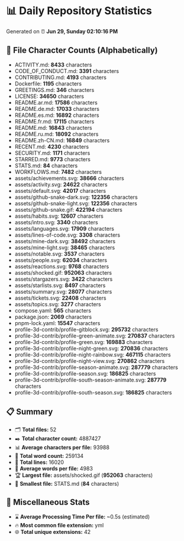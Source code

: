 # 📊 Daily Repository Statistics
Generated on ⏰ **Jun 29, Sunday 02:10:16 PM**

## 📂 File Character Counts (Alphabetically)
- ACTIVITY.md: **8433** characters
- CODE_OF_CONDUCT.md: **3391** characters
- CONTRIBUTING.md: **4193** characters
- Dockerfile: **1195** characters
- GREETINGS.md: **346** characters
- LICENSE: **34650** characters
- README.ar.md: **17586** characters
- README.de.md: **17033** characters
- README.es.md: **16892** characters
- README.fr.md: **17115** characters
- README.md: **16843** characters
- README.ru.md: **18092** characters
- README.zh-CN.md: **16849** characters
- RECENT.md: **4230** characters
- SECURITY.md: **1171** characters
- STARRED.md: **9773** characters
- STATS.md: **84** characters
- WORKFLOWS.md: **7482** characters
- assets/achievements.svg: **38666** characters
- assets/activity.svg: **24622** characters
- assets/default.svg: **42017** characters
- assets/github-snake-dark.svg: **122356** characters
- assets/github-snake-light.svg: **122356** characters
- assets/github-snake.gif: **422194** characters
- assets/habits.svg: **12607** characters
- assets/intro.svg: **3340** characters
- assets/languages.svg: **17909** characters
- assets/lines-of-code.svg: **3308** characters
- assets/mine-dark.svg: **38492** characters
- assets/mine-light.svg: **38465** characters
- assets/notable.svg: **3537** characters
- assets/people.svg: **62034** characters
- assets/reactions.svg: **9768** characters
- assets/shocked.gif: **952063** characters
- assets/stargazers.svg: **3422** characters
- assets/starlists.svg: **8497** characters
- assets/summary.svg: **28077** characters
- assets/tickets.svg: **22408** characters
- assets/topics.svg: **3277** characters
- compose.yaml: **565** characters
- package.json: **2069** characters
- pnpm-lock.yaml: **15547** characters
- profile-3d-contrib/profile-gitblock.svg: **295732** characters
- profile-3d-contrib/profile-green-animate.svg: **270837** characters
- profile-3d-contrib/profile-green.svg: **169883** characters
- profile-3d-contrib/profile-night-green.svg: **270836** characters
- profile-3d-contrib/profile-night-rainbow.svg: **467115** characters
- profile-3d-contrib/profile-night-view.svg: **270862** characters
- profile-3d-contrib/profile-season-animate.svg: **287779** characters
- profile-3d-contrib/profile-season.svg: **186825** characters
- profile-3d-contrib/profile-south-season-animate.svg: **287779** characters
- profile-3d-contrib/profile-south-season.svg: **186825** characters

## 📋 Summary
- 🗂️ **Total files:** 52
- ✒️ **Total character count:** 4887427
- 📊 **Average characters per file:** 93988
- 📝 **Total word count:** 259134
- 🧾 **Total lines:** 16020
- 📐 **Average words per file:** 4983
- 🏆 **Largest file:** assets/shocked.gif (**952063** characters)
- 🥉 **Smallest file:** STATS.md (**84** characters)

## 🌟 Miscellaneous Stats
- ⌛ **Average Processing Time Per file:** ~0.5s (estimated)
- 🔥 **Most common file extension:** yml
- 🌐 **Total unique extensions:** 42
